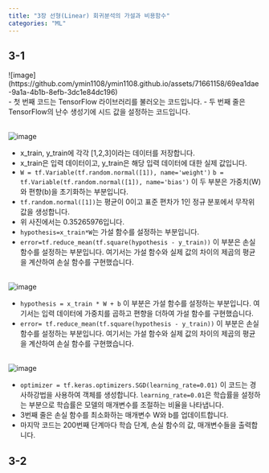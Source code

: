 ```yaml
---
title: "3장 선형(Linear) 회귀분석의 가설과 비용함수"
categories: "ML"
---
```


<h2>3-1</h2>
![image](https://github.com/ymin1108/ymin1108.github.io/assets/71661158/69ea1dae-9a1a-4b1b-8efb-3dc1e84dc196)<br/>
- 첫 번째 코드는 TensorFlow 라이브러리를 불러오는 코드입니다.
- 두 번째 줄은 TensorFlow의 난수 생성기에 시드 값을 설정하는 코드입니다.<br/><br/>

![image](https://github.com/ymin1108/ymin1108.github.io/assets/71661158/2df1de92-dc88-4b3f-aa8a-60dfbbd88a1d)<br/>
- x_train, y_train에 각각 [1,2,3]이라는 데이터를 저장합니다.
- x_train은 입력 데이터이고, y_train은 해당 입력 데이터에 대한 실제 값입니다.
- `W = tf.Variable(tf.random.normal([1]), name='weight')` `b = tf.Variable(tf.random.normal([1]), name='bias')` 이 두 부분은 가중치(W)와 편향(b)을 초기화하는 부분입니다.
- `tf.random.normal([1])`는 평균이 0이고 표준 편차가 1인 정규 분포에서 무작위 값을 생성합니다.
- 위 사진에서는 0.35265976입니다.
- `hypothesis=x_train*W`는 가설 함수를 설정하는 부분입니다.
- `error=tf.reduce_mean(tf.square(hypothesis - y_train))` 이 부분은 손실 함수를 설정하는 부분입니다. 여기서는 가설 함수와 실제 값의 차이의 제곱의 평균을 계산하여 손실 함수를 구현했습니다.<br/><br/>

![image](https://github.com/ymin1108/ymin1108.github.io/assets/71661158/2e04eb75-3e00-4541-96a7-5bc6d51af836)<br/>
- `hypothesis = x_train * W + b` 이 부분은 가설 함수를 설정하는 부분입니다. 여기서는 입력 데이터에 가중치를 곱하고 편향을 더하여 가설 함수를 구현했습니다.
- `error= tf.reduce_mean(tf.square(hypothesis - y_train))` 이 부분은 손실 함수를 설정하는 부분입니다. 여기서는 가설 함수와 실제 값의 차이의 제곱의 평균을 계산하여 손실 함수를 구현했습니다.<br/><br/>

![image](https://github.com/ymin1108/ymin1108.github.io/assets/71661158/19eb0737-2206-4b59-89fc-d7ac4e08f927)<br/>
- `optimizer = tf.keras.optimizers.SGD(learning_rate=0.01)` 이 코드는 경사하강법을 사용하여 객체를 생성합니다. `learning_rate=0.01`은 학습률을 설정하는 부분으로 학습률은 모델의 매개변수를 조절하는 비율을 나타냅니다.
- 3번째 줄은 손실 함수를 최소화하는 매개변수 W와 b를 업데이트합니다.
- 마지막 코드는 200번째 단계마다 학습 단계, 손실 함수의 값, 매개변수들을 출력합니다.

<h2>3-2</h2>
